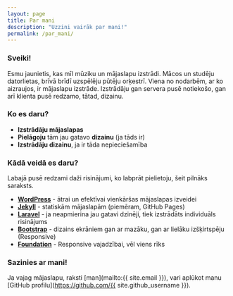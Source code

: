 ```yaml
---
layout: page
title: Par mani
description: "Uzzini vairāk par mani!"
permalink: /par_mani/
---
```


### Sveiki!

Esmu jaunietis, kas mīl mūziku un mājaslapu izstrādi. Mācos un studēju datorlietas, brīvā brīdī uzspēlēju pūtēju orķestrī. Viena no nodarbēm, ar ko aizraujos, ir mājaslapu izstrāde. Izstrādāju gan servera pusē notiekošo, gan arī klienta pusē redzamo, tātad, dizainu.

### Ko es daru?

* **Izstrādāju mājaslapas**
* **Pielāgoju** tām jau gatavo **dizainu** (ja tāds ir)
* **Izstrādāju dizainu**, ja ir tāda nepieciešamība

### Kādā veidā es daru?

Labajā pusē redzami daži risinājumi, ko labprāt pielietoju, šeit pilnāks saraksts.

* [**WordPress**](https://wordpress.org/) - ātrai un efektīvai vienkāršas mājaslapas izveidei
* [**Jekyll**](https://jekyllrb.com/) - statiskām mājaslapām (piemēram, GitHub Pages)
* [**Laravel**](https://laravel.com/) - ja neapmierina jau gatavi dzinēji, tiek izstrādāts individuāls risinājums
* [**Bootstrap**](https://getbootstrap.com/) - dizains ekrāniem gan ar mazāku, gan ar lielāku izšķirtspēju (Responsive)
* [**Foundation**](https://foundation.zurb.com/) - Responsive vajadzībai, vēl viens rīks

### Sazinies ar mani!

Ja vajag mājaslapu, raksti [man](mailto:{{ site.email }}), vari aplūkot manu [GitHub profilu](https://github.com/{{ site.github_username }}).